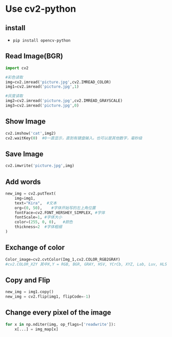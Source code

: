 # Use cv2-python
## install
*     pip install opencv-python
## Read Image(BGR)
```python
import cv2

#彩色读取
img=cv2.imread('picture.jpg',cv2.IMREAD_COLOR)
img1=cv2.imread('picture.jpg',1)

#灰度读取
img2=cv2.imread('picture.jpg',cv2.IMREAD_GRAYSCALE)
img3=cv2.imread('picture.jpg',0)
```
## Show Image
```python
cv2.imshow('cat',img2)
cv2.waitKey(0)  #0一直显示，直到有键盘输入。也可以是其他数字，毫秒级
```
## Save Image
```python
cv2.imwrite('picture.jpg',img)
```
## Add words
```python
new_img = cv2.putText(
    img=img1,
    text="Kira",  #文本
    org=(0, 50),    #字体开始写的左上角位置
    fontFace=cv2.FONT_HERSHEY_SIMPLEX, #字体
    fontScale=1, #字体大小
    color=(255, 0, 0),   #颜色
    thickness=2  #字体粗细
)
```
## Exchange of color
```python
Color_image=cv2.cvtColor(Img_1,cv2.COLOR_RGB2GRAY)   
#cv2.COLOR_X2Y 其中X,Y = RGB, BGR, GRAY, HSV, YCrCb, XYZ, Lab, Luv, HLS
```
## Copy and Flip
```python
new_img = img1.copy()
new_img = cv2.flip(img1, flipCode=-1)
```
## Change every pixel of the image
```python
for x in np.nditer(img, op_flags=['readwrite']):
    x[...] = img_map[x]
```
        